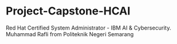 # Project-Capstone-HCAI
Red Hat Certified System Administrator - IBM AI &amp; Cybersecurity. 
Muhammad Rafli from Politeknik Negeri Semarang

